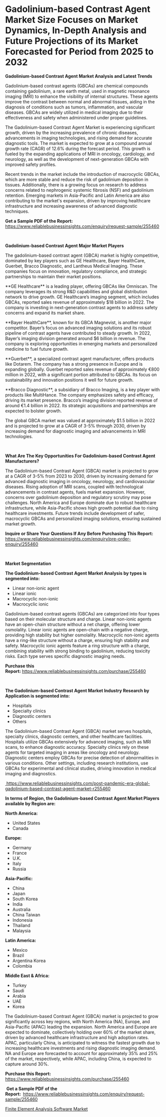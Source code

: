 <p><h1>Gadolinium-based Contrast Agent Market Size Focuses on Market Dynamics, In-Depth Analysis and Future Projections of its Market Forecasted for Period from 2025 to 2032</h1></p><p><strong>Gadolinium-based Contrast Agent Market Analysis and Latest Trends</strong></p>
<p><p>Gadolinium-based contrast agents (GBCAs) are chemical compounds containing gadolinium, a rare earth metal, used in magnetic resonance imaging (MRI) to enhance the visibility of internal structures. These agents improve the contrast between normal and abnormal tissues, aiding in the diagnosis of conditions such as tumors, inflammation, and vascular diseases. GBCAs are widely utilized in medical imaging due to their effectiveness and safety when administered under proper guidelines.</p><p>The Gadolinium-based Contrast Agent Market is experiencing significant growth, driven by the increasing prevalence of chronic diseases, advancements in imaging technologies, and rising demand for accurate diagnostic tools. The market is expected to grow at a compound annual growth rate (CAGR) of 12.6% during the forecast period. This growth is fueled by the expanding applications of MRI in oncology, cardiology, and neurology, as well as the development of next-generation GBCAs with improved safety profiles.</p><p>Recent trends in the market include the introduction of macrocyclic GBCAs, which are more stable and reduce the risk of gadolinium deposition in tissues. Additionally, there is a growing focus on research to address concerns related to nephrogenic systemic fibrosis (NSF) and gadolinium retention. Emerging markets in Asia-Pacific and Latin America are also contributing to the market's expansion, driven by improving healthcare infrastructure and increasing awareness of advanced diagnostic techniques.</p></p>
<p><strong>Get a Sample PDF of the Report:&nbsp;</strong> <a href="https://www.reliablebusinessinsights.com/enquiry/request-sample/255460?utm_campaign=100&utm_medium=2&utm_source=Github&utm_content=ia&utm_term=21012025&utm_id=gadolinium-based-contrast-agent">https://www.reliablebusinessinsights.com/enquiry/request-sample/255460</a></p>
<p>&nbsp;</p>
<p><strong>Gadolinium-based Contrast Agent Major Market Players</strong></p>
<p><p>The gadolinium-based contrast agent (GBCA) market is highly competitive, dominated by key players such as GE Healthcare, Bayer HealthCare, Guerbet, Bracco Diagnostic, and Lantheus Medical Imaging. These companies focus on innovation, regulatory compliance, and strategic partnerships to maintain their market positions.</p><p>**GE Healthcare** is a leading player, offering GBCAs like Omniscan. The company leverages its strong R&D capabilities and global distribution network to drive growth. GE Healthcare’s imaging segment, which includes GBCAs, reported sales revenue of approximately $18 billion in 2022. The company is investing in next-generation contrast agents to address safety concerns and expand its market share.</p><p>**Bayer HealthCare**, known for its GBCA Magnevist, is another major competitor. Bayer’s focus on advanced imaging solutions and its robust pipeline of contrast agents have contributed to steady growth. In 2022, Bayer’s imaging division generated around $6 billion in revenue. The company is exploring opportunities in emerging markets and personalized medicine to fuel future growth.</p><p>**Guerbet**, a specialized contrast agent manufacturer, offers products like Dotarem. The company has a strong presence in Europe and is expanding globally. Guerbet reported sales revenue of approximately €800 million in 2022, with a significant portion attributed to GBCAs. Its focus on sustainability and innovation positions it well for future growth.</p><p>**Bracco Diagnostic**, a subsidiary of Bracco Imaging, is a key player with products like MultiHance. The company emphasizes safety and efficacy, driving its market presence. Bracco’s imaging division reported revenue of around €1.4 billion in 2022. Its strategic acquisitions and partnerships are expected to bolster growth.</p><p>The global GBCA market was valued at approximately $1.5 billion in 2022 and is projected to grow at a CAGR of 3-5% through 2030, driven by increasing demand for diagnostic imaging and advancements in MRI technologies.</p></p>
<p>&nbsp;</p>
<p><strong>What Are The Key Opportunities For Gadolinium-based Contrast Agent Manufacturers?</strong></p>
<p><p>The Gadolinium-based Contrast Agent (GBCA) market is projected to grow at a CAGR of 3-5% from 2023 to 2030, driven by increasing demand for advanced diagnostic imaging in oncology, neurology, and cardiovascular diseases. Rising adoption of MRI scans, coupled with technological advancements in contrast agents, fuels market expansion. However, concerns over gadolinium deposition and regulatory scrutiny may pose challenges. North America and Europe dominate due to robust healthcare infrastructure, while Asia-Pacific shows high growth potential due to rising healthcare investments. Future trends include development of safer, macrocyclic GBCAs and personalized imaging solutions, ensuring sustained market growth.</p></p>
<p><strong>Inquire or Share Your Questions If Any Before Purchasing This Report:</strong> <a href="https://www.reliablebusinessinsights.com/enquiry/pre-order-enquiry/255460?utm_campaign=100&utm_medium=2&utm_source=Github&utm_content=ia&utm_term=21012025&utm_id=gadolinium-based-contrast-agent">https://www.reliablebusinessinsights.com/enquiry/pre-order-enquiry/255460</a></p>
<p>&nbsp;</p>
<p><strong>Market Segmentation</strong></p>
<p><strong>The Gadolinium-based Contrast Agent Market Analysis by types is segmented into:</strong></p>
<p><ul><li>Linear non-ionic agent</li><li>Linear ionic</li><li>Macrocyclic non-ionic</li><li>Macrocyclic ionic</li></ul></p>
<p><p>Gadolinium-based contrast agents (GBCAs) are categorized into four types based on their molecular structure and charge. Linear non-ionic agents have an open-chain structure without a net charge, offering lower osmolality. Linear ionic agents are open-chain with a negative charge, providing high stability but higher osmolality. Macrocyclic non-ionic agents have a ring-like structure without a charge, ensuring high stability and safety. Macrocyclic ionic agents feature a ring structure with a charge, combining stability with strong binding to gadolinium, reducing toxicity risks. Each type serves specific diagnostic imaging needs.</p></p>
<p><strong>Purchase this Report:&nbsp;</strong><a href="https://www.reliablebusinessinsights.com/purchase/255460?utm_campaign=100&utm_medium=2&utm_source=Github&utm_content=ia&utm_term=21012025&utm_id=gadolinium-based-contrast-agent">https://www.reliablebusinessinsights.com/purchase/255460</a></p>
<p>&nbsp;</p>
<p><strong>The Gadolinium-based Contrast Agent Market Industry Research by Application is segmented into:</strong></p>
<p><ul><li>Hospitals</li><li>Specialty clinics</li><li>Diagnostic centers</li><li>Others</li></ul></p>
<p><p>The Gadolinium-based Contrast Agent (GBCA) market serves hospitals, specialty clinics, diagnostic centers, and other healthcare facilities. Hospitals utilize GBCAs extensively for advanced imaging, such as MRI scans, to enhance diagnostic accuracy. Specialty clinics rely on these agents for targeted imaging in areas like oncology and neurology. Diagnostic centers employ GBCAs for precise detection of abnormalities in various conditions. Other settings, including research institutions, use GBCAs for experimental and clinical studies, driving innovation in medical imaging and diagnostics.</p></p>
<p><a href="https://www.reliablebusinessinsights.com/post-pandemic-era-global-gadolinium-based-contrast-agent-market-r255460?utm_campaign=100&utm_medium=2&utm_source=Github&utm_content=ia&utm_term=21012025&utm_id=gadolinium-based-contrast-agent">&nbsp;https://www.reliablebusinessinsights.com/post-pandemic-era-global-gadolinium-based-contrast-agent-market-r255460</a></p>
<p><strong>In terms of Region, the Gadolinium-based Contrast Agent Market Players available by Region are:</strong></p>
<p>
    <p> <strong> North America: </strong>
        <ul>
            <li>United States</li>
            <li>Canada</li>
        </ul>
        </p> 
    <p> <strong> Europe: </strong>
        <ul>
            <li>Germany</li>
            <li>France</li>
            <li>U.K.</li>
            <li>Italy</li>
            <li>Russia</li>
        </ul>
        </p> 
    <p> <strong> Asia-Pacific: </strong>
        <ul>
            <li>China</li>
            <li>Japan</li>
            <li>South Korea</li>
            <li>India</li>
            <li>Australia</li>
            <li>China Taiwan</li>
            <li>Indonesia</li>
            <li>Thailand</li>
            <li>Malaysia</li>
        </ul>
        </p> 
    <p> <strong> Latin America: </strong>
        <ul>
            <li>Mexico</li>
            <li>Brazil</li>
            <li>Argentina Korea</li>
            <li>Colombia</li>
        </ul>
        </p> 
    <p> <strong> Middle East & Africa: </strong>
        <ul>
            <li>Turkey</li>
            <li>Saudi</li>
            <li>Arabia</li>
            <li>UAE</li>
            <li>Korea</li>
        </ul>
    </p>
    </p>
<p><p>The Gadolinium-based Contrast Agent (GBCA) market is projected to grow significantly across key regions, with North America (NA), Europe, and Asia-Pacific (APAC) leading the expansion. North America and Europe are expected to dominate, collectively holding over 60% of the market share, driven by advanced healthcare infrastructure and high adoption rates. APAC, particularly China, is anticipated to witness the fastest growth due to increasing healthcare investments and rising diagnostic imaging demand. NA and Europe are forecasted to account for approximately 35% and 25% of the market, respectively, while APAC, including China, is expected to capture around 30%.</p></p>
<p><strong>Purchase this Report: </strong><a href="https://www.reliablebusinessinsights.com/purchase/255460?utm_campaign=100&utm_medium=2&utm_source=Github&utm_content=ia&utm_term=21012025&utm_id=gadolinium-based-contrast-agent">https://www.reliablebusinessinsights.com/purchase/255460</a></p>
<p>&nbsp;<strong>Get a Sample PDF of the Report:&nbsp;&nbsp;</strong><a href="https://www.reliablebusinessinsights.com/enquiry/request-sample/255460?utm_campaign=100&utm_medium=2&utm_source=Github&utm_content=ia&utm_term=21012025&utm_id=gadolinium-based-contrast-agent">https://www.reliablebusinessinsights.com/enquiry/request-sample/255460</a></p>
<p><strong></strong></p>
<p><p><a href="https://github.com/janraimondo83/Market-Research-Report-List-1/blob/main/finite-element-analysis-software-market.md?utm_campaign=100&utm_medium=2&utm_source=Github&utm_content=ia&utm_term=21012025&utm_id=gadolinium-based-contrast-agent">Finite Element Analysis Software Market</a></p></p>